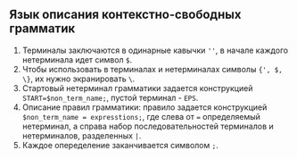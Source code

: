 ## Язык описания контекстно-свободных грамматик
1. Терминалы заключаются в одинарные кавычки `''`, в начале каждого нетерминала идет символ `$`.
2. Чтобы использовать в терминалах и нетерминалах символы `{', $, \}`, их нужно экранировать `\`.
3. Стартовый нетерминал грамматики задается конструкцией `START=$non_term_name;`, пустой терминал - `EPS`.
4. Описание правил грамматики: правило задается конструкцией `$non_term_name = expresstions;`, где слева от `=` определяемый нетерминал, а справа набор последовательностей терминалов и нетерминалов, разделенных `|`.
5. Каждое опеределение заканчивается символом `;`.
